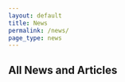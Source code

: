 ```yaml
---
layout: default
title: News
permalink: /news/
page_type: news
---
```


  <main>
    <section id="all-news" class="latest-news-section">
      <h2>All News and Articles</h2>
      <div class="news-grid">
      </div>
      <div class="pagination-controls pagination"></div>
    </section>
  </main>
